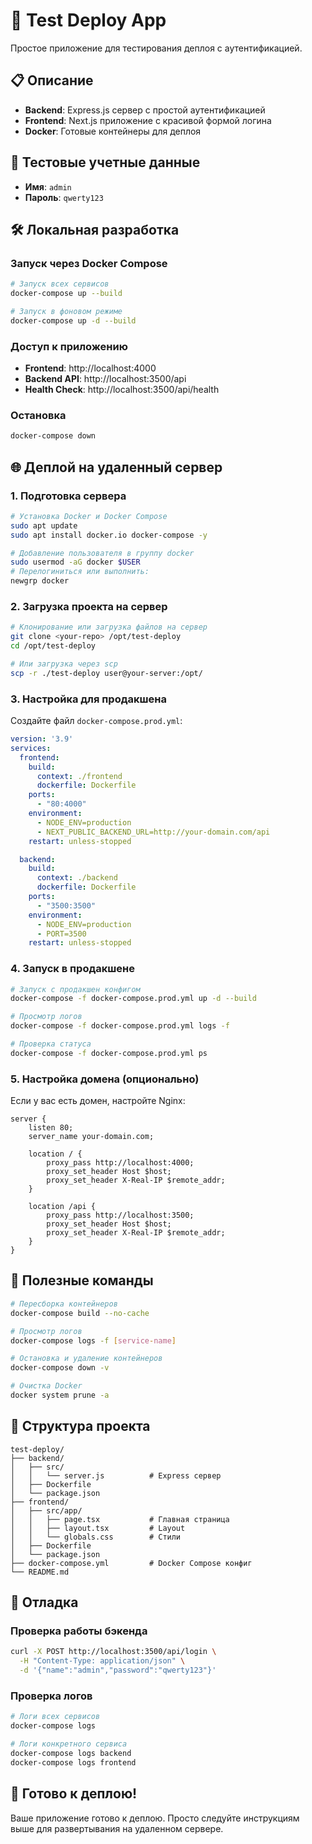 # 🚀 Test Deploy App

Простое приложение для тестирования деплоя с аутентификацией.

## 📋 Описание

- **Backend**: Express.js сервер с простой аутентификацией
- **Frontend**: Next.js приложение с красивой формой логина
- **Docker**: Готовые контейнеры для деплоя

## 🔐 Тестовые учетные данные

- **Имя**: `admin`
- **Пароль**: `qwerty123`

## 🛠 Локальная разработка

### Запуск через Docker Compose

```bash
# Запуск всех сервисов
docker-compose up --build

# Запуск в фоновом режиме
docker-compose up -d --build
```

### Доступ к приложению

- **Frontend**: http://localhost:4000
- **Backend API**: http://localhost:3500/api
- **Health Check**: http://localhost:3500/api/health

### Остановка

```bash
docker-compose down
```

## 🌐 Деплой на удаленный сервер

### 1. Подготовка сервера

```bash
# Установка Docker и Docker Compose
sudo apt update
sudo apt install docker.io docker-compose -y

# Добавление пользователя в группу docker
sudo usermod -aG docker $USER
# Перелогиниться или выполнить:
newgrp docker
```

### 2. Загрузка проекта на сервер

```bash
# Клонирование или загрузка файлов на сервер
git clone <your-repo> /opt/test-deploy
cd /opt/test-deploy

# Или загрузка через scp
scp -r ./test-deploy user@your-server:/opt/
```

### 3. Настройка для продакшена

Создайте файл `docker-compose.prod.yml`:

```yaml
version: '3.9'
services:
  frontend:
    build:
      context: ./frontend
      dockerfile: Dockerfile
    ports:
      - "80:4000"
    environment:
      - NODE_ENV=production
      - NEXT_PUBLIC_BACKEND_URL=http://your-domain.com/api
    restart: unless-stopped

  backend:
    build:
      context: ./backend
      dockerfile: Dockerfile
    ports:
      - "3500:3500"
    environment:
      - NODE_ENV=production
      - PORT=3500
    restart: unless-stopped
```

### 4. Запуск в продакшене

```bash
# Запуск с продакшен конфигом
docker-compose -f docker-compose.prod.yml up -d --build

# Просмотр логов
docker-compose -f docker-compose.prod.yml logs -f

# Проверка статуса
docker-compose -f docker-compose.prod.yml ps
```

### 5. Настройка домена (опционально)

Если у вас есть домен, настройте Nginx:

```nginx
server {
    listen 80;
    server_name your-domain.com;

    location / {
        proxy_pass http://localhost:4000;
        proxy_set_header Host $host;
        proxy_set_header X-Real-IP $remote_addr;
    }

    location /api {
        proxy_pass http://localhost:3500;
        proxy_set_header Host $host;
        proxy_set_header X-Real-IP $remote_addr;
    }
}
```

## 🔧 Полезные команды

```bash
# Пересборка контейнеров
docker-compose build --no-cache

# Просмотр логов
docker-compose logs -f [service-name]

# Остановка и удаление контейнеров
docker-compose down -v

# Очистка Docker
docker system prune -a
```

## 📁 Структура проекта

```
test-deploy/
├── backend/
│   ├── src/
│   │   └── server.js          # Express сервер
│   ├── Dockerfile
│   └── package.json
├── frontend/
│   ├── src/app/
│   │   ├── page.tsx           # Главная страница
│   │   ├── layout.tsx         # Layout
│   │   └── globals.css        # Стили
│   ├── Dockerfile
│   └── package.json
├── docker-compose.yml         # Docker Compose конфиг
└── README.md
```

## 🐛 Отладка

### Проверка работы бэкенда

```bash
curl -X POST http://localhost:3500/api/login \
  -H "Content-Type: application/json" \
  -d '{"name":"admin","password":"qwerty123"}'
```

### Проверка логов

```bash
# Логи всех сервисов
docker-compose logs

# Логи конкретного сервиса
docker-compose logs backend
docker-compose logs frontend
```

## 🚀 Готово к деплою!

Ваше приложение готово к деплою. Просто следуйте инструкциям выше для развертывания на удаленном сервере.
